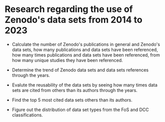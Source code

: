 # Research regarding the use of Zenodo's data sets from 2014 to 2023

* Calculate the number of Zenodo's publications in general and Zenodo's data sets,
how many publications and data sets have been referenced,
how many times publications and data sets have been referenced,
from how many unique studies they have been referenced.

* Determine the trend of Zenodo data sets and data sets references through the years.

* Evalute the reusability of the data sets by seeing how many times data sets are cited from others than its authors through the years.

* Find the top 5 most cited data sets others than its authors.

* Figure out the distribution of data set types from the FoS and DCC classifications.